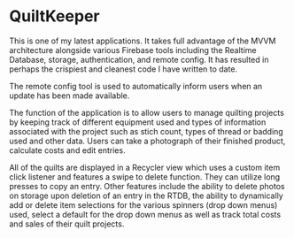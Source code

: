 # QuiltKeeper
This is one of my latest applications. It takes full advantage of the MVVM architecture alongside various Firebase tools including the Realtime Database, storage, authentication, and remote config. It has resulted in perhaps the crispiest and cleanest code I have written to date.

The remote config tool is used to automatically inform users when an update has been made available.

The function of the application is to allow users to manage quilting projects by keeping track of different equipment used and types of information associated with the project such as stich count, types of thread or badding used and other data. Users can take a photograph of their finished product, calculate costs and edit entries.

All of the quilts are displayed in a Recycler view which uses a custom item click listener and features a swipe to delete function. They can utilize long presses to copy an entry. Other features include the ability to delete photos on storage upon deletion of an entry in the RTDB, the ability to dynamically add or delete item selections for the various spinners (drop down menus) used, select a default for the drop down menus as well as track total costs and sales of their quilt projects. 
